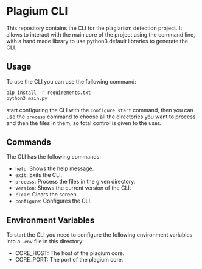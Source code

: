 # Plagium CLI

This repository contains the CLI for the plagiarism detection project. It allows to interact with the main core of the project using the command line, with a hand made library to use python3 default libraries to generate the CLI.

## Usage

To use the CLI you can use the following command:

```bash
pip install -r requirements.txt
python3 main.py
```
start configuring the CLI with the `configure start` command, then you can use the `process` command to choose all the directories you want to process and then the files in them, so total control is given to the user.

## Commands

The CLI has the following commands:
- `help`: Shows the help message.
- `exit`: Exits the CLI.
- `process`: Process the files in the given directory.
- `version`: Shows the current version of the CLI.
- `clear`: Clears the screen.
- `configure`: Configures the CLI.

## Environment Variables
To start the CLI you need to configure the following environment variables into a `.env` file in this directory:
- CORE_HOST: The host of the plagium core.
- CORE_PORT: The port of the plagium core.